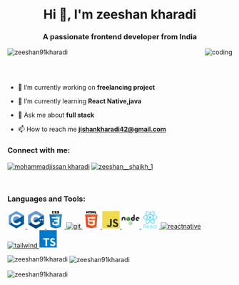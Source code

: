
<h1 align="center">Hi 👋, I'm zeeshan kharadi</h1>
<h3 align="center">A passionate frontend developer from India</h3>
<img align="right" src="https://img.freepik.com/premium-vector/young-man-is-sitting-laptop-cozy-room-chatting-social-networks_187411-263.jpg" alt="coding">

<p align="left"> <img src="https://komarev.com/ghpvc/?username=zeeshan91kharadi&label=Profile%20views&color=0e75b6&style=flat" alt="zeeshan91kharadi" /> </p>
<br>
<br>


- 🔭 I’m currently working on **freelancing project**

- 🌱 I’m currently learning **React Native,java**

- 💬 Ask me about **full stack**

- 📫 How to reach me **jishankharadi42@gmail.com**

<h3 align="left">Connect with me:</h3>
<p align="left">
<a href="https://linkedin.com/in/mohammadjissan kharadi" target="blank"><img align="center" src="https://raw.githubusercontent.com/rahuldkjain/github-profile-readme-generator/master/src/images/icons/Social/linked-in-alt.svg" alt="mohammadjissan kharadi" height="30" width="40" /></a>
<a href="https://instagram.com/zeeshan__shaikh_1" target="blank"><img align="center" src="https://raw.githubusercontent.com/rahuldkjain/github-profile-readme-generator/master/src/images/icons/Social/instagram.svg" alt="zeeshan__shaikh_1" height="30" width="40" /></a>
</p>
<br>
<h3 align="left">Languages and Tools:</h3>
<p align="left"> <a href="https://www.cprogramming.com/" target="_blank" rel="noreferrer"> <img src="https://raw.githubusercontent.com/devicons/devicon/master/icons/c/c-original.svg" alt="c" width="40" height="40"/> </a> <a href="https://www.w3schools.com/cpp/" target="_blank" rel="noreferrer"> <img src="https://raw.githubusercontent.com/devicons/devicon/master/icons/cplusplus/cplusplus-original.svg" alt="cplusplus" width="40" height="40"/> </a> <a href="https://www.w3schools.com/css/" target="_blank" rel="noreferrer"> <img src="https://raw.githubusercontent.com/devicons/devicon/master/icons/css3/css3-original-wordmark.svg" alt="css3" width="40" height="40"/> </a> <a href="https://git-scm.com/" target="_blank" rel="noreferrer"> <img src="https://www.vectorlogo.zone/logos/git-scm/git-scm-icon.svg" alt="git" width="40" height="40"/> </a> <a href="https://www.w3.org/html/" target="_blank" rel="noreferrer"> <img src="https://raw.githubusercontent.com/devicons/devicon/master/icons/html5/html5-original-wordmark.svg" alt="html5" width="40" height="40"/> </a> <a href="https://developer.mozilla.org/en-US/docs/Web/JavaScript" target="_blank" rel="noreferrer"> <img src="https://raw.githubusercontent.com/devicons/devicon/master/icons/javascript/javascript-original.svg" alt="javascript" width="40" height="40"/> </a> <a href="https://nodejs.org" target="_blank" rel="noreferrer"> <img src="https://raw.githubusercontent.com/devicons/devicon/master/icons/nodejs/nodejs-original-wordmark.svg" alt="nodejs" width="40" height="40"/> </a> <a href="https://reactjs.org/" target="_blank" rel="noreferrer"> <img src="https://raw.githubusercontent.com/devicons/devicon/master/icons/react/react-original-wordmark.svg" alt="react" width="40" height="40"/> </a> <a href="https://reactnative.dev/" target="_blank" rel="noreferrer"> <img src="https://reactnative.dev/img/header_logo.svg" alt="reactnative" width="40" height="40"/> </a> <a href="https://tailwindcss.com/" target="_blank" rel="noreferrer"> <img src="https://www.vectorlogo.zone/logos/tailwindcss/tailwindcss-icon.svg" alt="tailwind" width="40" height="40"/> </a> <a href="https://www.typescriptlang.org/" target="_blank" rel="noreferrer"> <img src="https://raw.githubusercontent.com/devicons/devicon/master/icons/typescript/typescript-original.svg" alt="typescript" width="40" height="40"/> </a> </p>

<p><img align="left" src="https://github-readme-stats.vercel.app/api/top-langs?username=zeeshan91kharadi&show_icons=true&locale=en&layout=compact" alt="zeeshan91kharadi" /></p>

<p>&nbsp;<img align="center" src="https://github-readme-stats.vercel.app/api?username=zeeshan91kharadi&show_icons=true&locale=en" alt="zeeshan91kharadi" /></p>

<p><img align="center" src="https://github-readme-streak-stats.herokuapp.com/?user=zeeshan91kharadi&" alt="zeeshan91kharadi" /></p>
